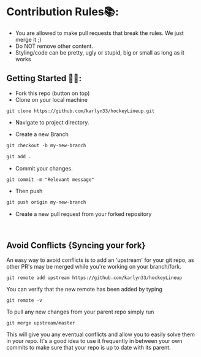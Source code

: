 # Contribution Rules📚:

- You are allowed to make pull requests that break the rules. We just merge it ;)
- Do NOT remove other content.
- Styling/code can be pretty, ugly or stupid, big or small as long as it works




## Getting Started 🤩🤗:

- Fork this repo (button on top)
- Clone on your local machine

```terminal
git clone https://github.com/karlyn33/hockeyLineup.git
```
- Navigate to project directory.


- Create a new Branch

```markdown
git checkout -b my-new-branch
```

```markdown
git add .
```
- Commit your changes.

```markdown
git commit -m "Relevant message"
```
- Then push 
```markdown
git push origin my-new-branch
```


- Create a new pull request from your forked repository

<br>

## Avoid Conflicts {Syncing your fork}

An easy way to avoid conflicts is to add an 'upstream' for your git repo, as other PR's may be merged while you're working on your branch/fork.   

```terminal
git remote add upstream https://github.com/karlyn33/hockeyLineup
```

You can verify that the new remote has been added by typing
```terminal
git remote -v
```

To pull any new changes from your parent repo simply run
```terminal
git merge upstream/master
```

This will give you any eventual conflicts and allow you to easily solve them in your repo. It's a good idea to use it frequently in between your own commits to make sure that your repo is up to date with its parent.
